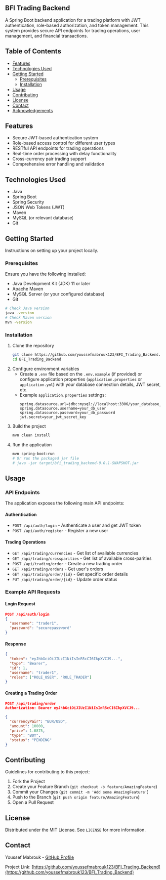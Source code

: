 ## BFI Trading Backend



A Spring Boot backend application for a trading platform with JWT authentication, role-based authorization, and token management. This system provides secure API endpoints for trading operations, user management, and financial transactions.



## Table of Contents

- [Features](#features)
- [Technologies Used](#technologies-used)
- [Getting Started](#getting-started)
  - [Prerequisites](#prerequisites)
  - [Installation](#installation)
- [Usage](#usage)
- [Contributing](#contributing)
- [License](#license)
- [Contact](#contact)
- [Acknowledgements](#acknowledgements)



## Features

- Secure JWT-based authentication system
- Role-based access control for different user types
- RESTful API endpoints for trading operations
- Real-time order processing with delay functionality
- Cross-currency pair trading support
- Comprehensive error handling and validation



## Technologies Used

- Java
- Spring Boot
- Spring Security
- JSON Web Tokens (JWT)
- Maven
- MySQL (or relevant database)
- Git
## Getting Started

Instructions on setting up your project locally.

### Prerequisites

Ensure you have the following installed:

- Java Development Kit (JDK) 11 or later
- Apache Maven
- MySQL Server (or your configured database)
- Git

```bash
# Check Java version
java -version
# Check Maven version
mvn -version
```

### Installation

1. Clone the repository
   ```bash
   git clone https://github.com/youssefmabrouk123/BFI_Trading_Backend.git
   cd BFI_Trading_Backend
   ```
2. Configure environment variables
   - Create a `.env` file based on the `.env.example` (if provided) or configure application properties (`application.properties` or `application.yml`) with your database connection details, JWT secret, etc.
   - Example `application.properties` settings:
     ```properties
     spring.datasource.url=jdbc:mysql://localhost:3306/your_database_name
     spring.datasource.username=your_db_user
     spring.datasource.password=your_db_password
     jwt.secret=your_jwt_secret_key
     ```
3. Build the project
   ```bash
   mvn clean install
   ```
4. Run the application
   ```bash
   mvn spring-boot:run
   # Or run the packaged jar file
   # java -jar target/bfi_trading_backend-0.0.1-SNAPSHOT.jar
   ```

## Usage

### API Endpoints

The application exposes the following main API endpoints:

#### Authentication
- `POST /api/auth/login` - Authenticate a user and get JWT token
- `POST /api/auth/register` - Register a new user

#### Trading Operations
- `GET /api/trading/currencies` - Get list of available currencies
- `GET /api/trading/crossparities` - Get list of available cross-parities
- `POST /api/trading/order` - Create a new trading order
- `GET /api/trading/orders` - Get user's orders
- `GET /api/trading/order/{id}` - Get specific order details
- `PUT /api/trading/order/{id}` - Update order status

### Example API Requests

#### Login Request
```json
POST /api/auth/login
{
  "username": "trader1",
  "password": "securepassword"
}
```

#### Response
```json
{
  "token": "eyJhbGciOiJIUzI1NiIsInR5cCI6IkpXVCJ9...",
  "type": "Bearer",
  "id": 1,
  "username": "trader1",
  "roles": ["ROLE_USER", "ROLE_TRADER"]
}
```

#### Creating a Trading Order
```json
POST /api/trading/order
Authorization: Bearer eyJhbGciOiJIUzI1NiIsInR5cCI6IkpXVCJ9...

{
  "currencyPair": "EUR/USD",
  "amount": 10000,
  "price": 1.0875,
  "type": "BUY",
  "status": "PENDING"
}
```


## Contributing

Guidelines for contributing to this project:

1. Fork the Project
2. Create your Feature Branch (`git checkout -b feature/AmazingFeature`)
3. Commit your Changes (`git commit -m 'Add some AmazingFeature'`)
4. Push to the Branch (`git push origin feature/AmazingFeature`)
5. Open a Pull Request

## License

Distributed under the MIT License. See `LICENSE` for more information.
## Contact

Youssef Mabrouk - [GitHub Profile](https://github.com/youssefmabrouk123)

Project Link: [https://github.com/youssefmabrouk123/BFI_Trading_Backend](https://github.com/youssefmabrouk123/BFI_Trading_Backend)

